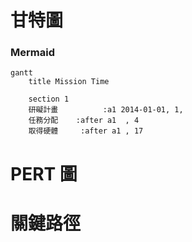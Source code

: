 # 甘特圖
### Mermaid
```mermaid
gantt
    title Mission Time

    section 1  
    研礙計畫          :a1 2014-01-01, 1, 
    任務分配    :after a1  , 4
    取得硬體     :after a1 , 17

```
# PERT 圖

# 關鍵路徑
